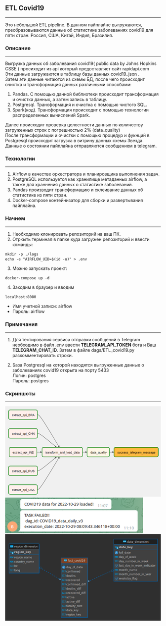 ## ETL Covid19
___

Это небольшой ETL pipeline.
В данном пайплайне выгружаются, преобразовываются данные об статистике заболеваниях covid19
для пяти стран: Россия, США, Китай, Индия, Бразилия.

### Описание
___
Выгрузка данных об заболевания covid19( public data by Johns Hopkins CSSE ) просиходит из api который предоставляет сайт rapidapi.com <br>
Эти данные загружаются в таблицу базы данных covid19_json . <br>
Затем эти данные читаются из схемы БД, после чего происходит очистка и трансформация данных различными способами:<br>
1. Pandas. С помощью данной библиотеки происходит трансформация и очистка данных, а затем запись в таблицу.<br>
2. Postgresql. Трансформация и очистка с помощью чистого SQL.<br>
3. Spark(код). Трансформация происходит с помощью технологии распределенных вычислений Spark.<br>

Далее происходит проверка целостности данных по количеству загруженных строк с погрешностью 2% (data_quality) <br>
После трансформации и очистки с помощью процедур и фукнций в Postgresql происходит загрузка в витрину данных схемы Звезда.<br>
Данные о состоянии пайплайна отправляются сообщением в telegram.

### Технологии
___
1. Airflow в качестве оркестратора и планировщика выполнения задач. <br>
2. PostgreSQL используется как хранилище метаданных airflow, а также для храннения данных о статистике заболеваний.<br>
3. Pandas производит трансформацию и склеивание данных об статистике из пяти стран. <br>
4. Docker-compose контейнизатор для сборки и развертывания пайплайна.

### Начнем
___
1. Необходимо клонировать репозиторий на ваш ПК.
2. Отркыть терминал в папке куда загружен репозиторий и ввести команды:
```commandline
mkdir -p ./logs
echo -e "AIRFLOW_UID=$(id -u)" > .env
```
3. Можно запускать проект:
```commandline
docker-compose up -d
```
4. Заходим в браузер и вводим<br>
```commandline
localhost:8080
```
+ Имя учетной записи: airflow <br>
+ Пароль: airflow <br>

### Примечания
___
1. Для тестирования сервиса отправки сообщений в Telegram необходимо в файл .env ввести <b>TELEGRAM_API_TOKEN</b> бота и Ваш <b>TELEGRAM_CHAT_ID</b>.
   Затем в файле dags/ETL_covid19.py разкомментировать строки.

2. База Postgresql на которой находятся выгруженные данные о заболеваниях covid19 открыта на порту 5433 <br>
   Логин: postgres <br>
   Пароль: postgres <br>

### Скриншоты
___
![ETL_covid19_dag_graph](https://github.com/Bambik-git/ETL_covid19/blob/main/img/airflow_dag_graph.png)
![Telegram message](https://github.com/Bambik-git/ETL_covid19/blob/main/img/telegram.png)
![Data_mart_schema](https://github.com/Bambik-git/ETL_covid19/blob/main/img/data_mart_schema.png)
